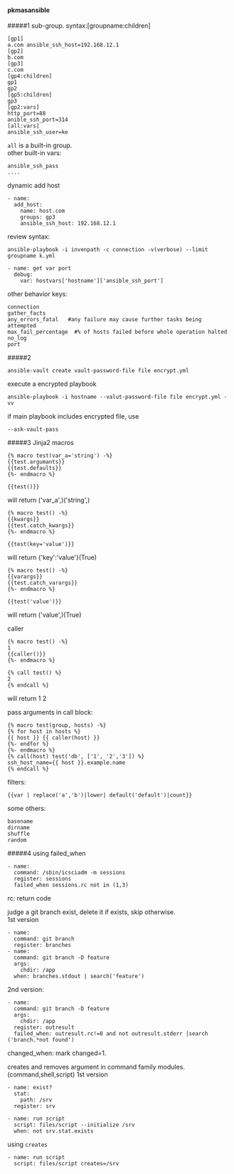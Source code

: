 #### pkmasansible
#####1
sub-group. syntax:[groupname:children]
```
[gp1]
a.com ansible_ssh_host=192.168.12.1
[gp2]
b.com
[gp3]
c.com
[gp4:children]
gp1
gp2
[gp5:children]
gp3
[gp2:vars]
http_port=88
anible_ssh_port=314
[all:vars]
ansible_ssh_user=ke
```
`all` is a built-in group.  
other built-in vars:
```
ansible_ssh_pass
....
```

dynamic add host
```
- name:
  add_host:
    name: host.com
    groups: gp3
    ansible_ssh_host: 192.168.12.1
```

review syntax:
```
ansible-playbook -i invenpath -c connection -v(verbose) --limit groupname k.yml
```

```
- name: get var port
  debug:
    var: hostvars['hostname']['ansible_ssh_port']
```

other behavior keys:
```
connection
gather_facts
any_errors_fatal   #any failure may cause further tasks being attempted
max_fail_percentage  #% of hosts failed before whole operation halted
no_log
port
```
#####2
```
ansible-vault create vault-password-file file encrypt.yml
```
execute a encrypted playbook
```
ansible-playbook -i hostname --valut-password-file file encrypt.yml -vv
```

if main playbook includes encrypted file, use
```
--ask-vault-pass
```

#####3 Jinja2
macros
```
{% macro test(var_a='string') -%}
{{test.argumants}}
{{test.defaults}}
{%- endmacro %}

{{test()}}
```
will return ('var_a',)('string',)
```
{% macro test() -%}
{{kwargs}}
{{test.catch_kwargs}}
{%- endmacro %}

{{test(key='value')}}
```
will return {'key':'value'}(True)
```
{% macro test() -%}
{{varargs}}
{{test.catch_varargs}}
{%- endmacro %}

{{test('value')}}
```
will return ('value',)(True)  
  
caller  
```
{% macro test() -%}
1
{{caller()}}
{%- endmacro %}

{% call test() %}
2
{% endcall %}
```
will return 1 2  

pass arguments in call block:
```
{% macro test(group, hosts) -%}
{% for host in hosts %}
{{ host }} {{ caller(host) }}
{%- endfor %}
{%- endmacro %}
{% call(host) test('db', ['1', '2','3']) %}
ssh_host_name={{ host }}.example.name
{% endcall %}
```

filters:  
```
{{var | replace('a','b')|lower| default('default')|count}}
```
some others:
```
basename
dirname
shuffle
random
```
#####4
using failed_when
```
- name:
  command: /sbin/icsciadm -m sessions
  register: sessions
  failed_when sessions.rc not in (1,3)
```

rc: return code  

judge a git branch exist, delete it if exists, skip otherwise.  
1st version
```
- name:
  command: git branch
  register: branches
- name:
  command: git branch -D feature
  args:
    chdir: /app
  when: branches.stdout | search('feature')
```

2nd version:
```
- name:
  command: git branch -D feature
  args:
    chdir: /app
  register: outresult
  failed_when: outresult.rc!=0 and not outresult.stderr |search ('branch.*not found')
```

changed_when: mark changed=1.  


creates and removes argument in command family modules.(command,shell,script)
1st version
```
- name: exist?
  stat:
    path: /srv
  register: srv

- name: run script
  script: files/script --initialize /srv
  when: not srv.stat.exists
```

using `creates`
```
- name: run script
  script: files/script creates=/srv
```



